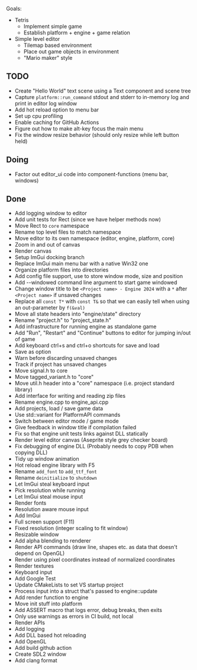 Goals:
- Tetris
  - Implement simple game
  - Establish platform + engine + game relation
- Simple level editor
  - Tilemap based environment
  - Place out game objects in environment
  - "Mario maker" style

## TODO
- Create "Hello World" text scene using a Text component and scene tree
- Capture `platform::run_command` stdout and stderr to in-memory log and print in editor log window
- Add hot reload option to menu bar
- Set up cpu profiling
- Enable caching for GitHub Actions
- Figure out how to make alt-key focus the main menu
- Fix the window resize behavior (should only resize while left button held)

## Doing
- Factor out editor_ui code into component-functions (menu bar, windows)

## Done
- Add logging window to editor
- Add unit tests for Rect (since we have helper methods now)
- Move Rect to `core` namespace
- Rename top level files to match namespace
- Move editor to its own namespace (editor, engine, platform, core)
- Zoom in and out of canvas
- Render canvas
- Setup ImGui docking branch
- Replace ImGui main menu bar with a native Win32 one
- Organize platform files into directories
- Add config file support, use to store window mode, size and position
- Add --windowed command line argument to start game windowed
- Change window title to be `<Project name> - Engine 2024` with a `*` after `<Project name>` if unsaved changes
- Replace all `const T*` with `const T&` so that we can easily tell when using an out-parameter by `f(&val)`
- Move all state headers into "engine/state" directory
- Rename "project.h" to "project_state.h"
- Add infrastructure for running engine as standalone game
- Add "Run", "Restart" and "Continue" buttons to editor for jumping in/out of game
- Add keyboard ctrl+s and ctrl+o shortcuts for save and load
- Save as option
- Warn before discarding unsaved changes
- Track if project has unsaved changes
- Move signal.h to core
- Move tagged_variant.h to "core"
- Move util.h header into a "core" namespace (i.e. project standard library)
- Add interface for writing and reading zip files
- Rename engine.cpp to engine_api.cpp
- Add projects, load / save game data
- Use std::variant for PlatformAPI commands
- Switch between editor mode / game mode
- Give feedback in window title if compilation failed
- Fix so that engine unit tests links against DLL statically
- Render level editor canvas (Aseprite style grey checker board)
- Fix debugging of engine DLL (Probably needs to copy PDB when copying DLL)
- Tidy up window animation
- Hot reload engine library with F5
- Rename `add_font` to `add_ttf_font`
- Rename `deinitialize` to `shutdown`
- Let ImGui steal keyboard input
- Pick resolution while running
- Let ImGui steal mouse input
- Render fonts
- Resolution aware mouse input
- Add ImGui
- Full screen support (F11)
- Fixed resolution (integer scaling to fit window)
- Resizable window
- Add alpha blending to renderer
- Render API commands (draw line, shapes etc. as data that doesn't depend on OpenGL)
- Render using pixel coordinates instead of normalized coordinates
- Render textures
- Keyboard input
- Add Google Test
- Update CMakeLists to set VS startup project
- Process input into a struct that's passed to engine::update
- Add render function to engine
- Move init stuff into platform
- Add ASSERT macro that logs error, debug breaks, then exits
- Only use warnings as errors in CI build, not local
- Render APIs
- Add logging
- Add DLL based hot reloading
- Add OpenGL
- Add build github action
- Create SDL2 window
- Add clang format
